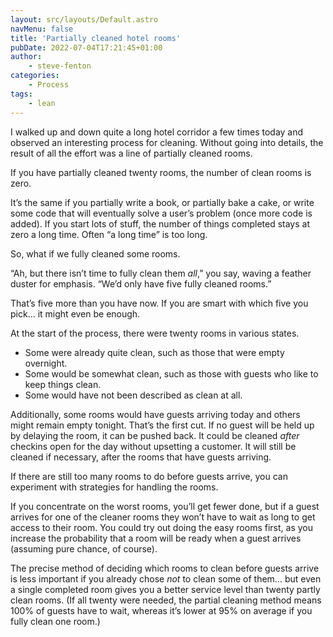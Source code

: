```yaml
---
layout: src/layouts/Default.astro
navMenu: false
title: 'Partially cleaned hotel rooms'
pubDate: 2022-07-04T17:21:45+01:00
author:
    - steve-fenton
categories:
    - Process
tags:
    - lean
---
```


I walked up and down quite a long hotel corridor a few times today and observed an interesting process for cleaning. Without going into details, the result of all the effort was a line of partially cleaned rooms.

If you have partially cleaned twenty rooms, the number of clean rooms is zero.

It’s the same if you partially write a book, or partially bake a cake, or write some code that will eventually solve a user’s problem (once more code is added). If you start lots of stuff, the number of things completed stays at zero a long time. Often “a long time” is too long.

So, what if we fully cleaned some rooms.

“Ah, but there isn’t time to fully clean them *all*,” you say, waving a feather duster for emphasis. “We’d only have five fully cleaned rooms.”

That’s five more than you have now. If you are smart with which five you pick… it might even be enough.

At the start of the process, there were twenty rooms in various states.

- Some were already quite clean, such as those that were empty overnight.
- Some would be somewhat clean, such as those with guests who like to keep things clean.
- Some would have not been described as clean at all.

Additionally, some rooms would have guests arriving today and others might remain empty tonight. That’s the first cut. If no guest will be held up by delaying the room, it can be pushed back. It could be cleaned *after* checkins open for the day without upsetting a customer. It will still be cleaned if necessary, after the rooms that have guests arriving.

If there are still too many rooms to do before guests arrive, you can experiment with strategies for handling the rooms.

If you concentrate on the worst rooms, you’ll get fewer done, but if a guest arrives for one of the cleaner rooms they won’t have to wait as long to get access to their room. You could try out doing the easy rooms first, as you increase the probability that a room will be ready when a guest arrives (assuming pure chance, of course).

The precise method of deciding which rooms to clean before guests arrive is less important if you already chose *not* to clean some of them… but even a single completed room gives you a better service level than twenty partly clean rooms. (If all twenty were needed, the partial cleaning method means 100% of guests have to wait, whereas it’s lower at 95% on average if you fully clean one room.)